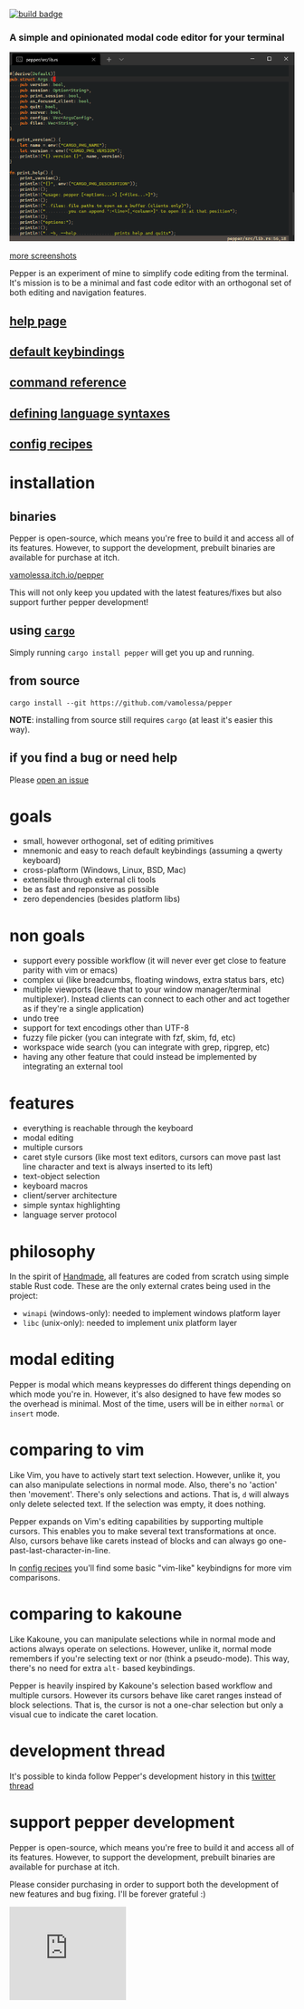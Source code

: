 [![build badge](https://github.com/vamolessa/pepper/workflows/rust/badge.svg?branch=master)](https://github.com/vamolessa/pepper)

### A simple and opinionated modal code editor for your terminal

![main screenshot](.github/screenshots/main.png)

[more screenshots](.github/screenshots/)

Pepper is an experiment of mine to simplify code editing from the terminal.
It's mission is to be a minimal and fast code editor with an orthogonal set of both editing and navigation features.

## [help page](rc/help.md)
## [default keybindings](rc/bindings.md)
## [command reference](rc/command_reference.md)
## [defining language syntaxes](rc/language_syntax_definitions.md)
## [config recipes](rc/config_recipes.md)

# installation

## binaries
Pepper is open-source, which means you're free to build it and access all of its features.
However, to support the development, prebuilt binaries are available for purchase at itch.

[vamolessa.itch.io/pepper](https://vamolessa.itch.io/pepper)

This will not only keep you updated with the latest features/fixes but also support further
pepper development!

## using [`cargo`](https://doc.rust-lang.org/cargo/)
Simply running `cargo install pepper` will get you up and running.

## from source
```
cargo install --git https://github.com/vamolessa/pepper
```

**NOTE**: installing from source still requires `cargo` (at least it's easier this way).

## if you find a bug or need help
Please [open an issue](https://github.com/vamolessa/pepper/issues)

# goals

- small, however orthogonal, set of editing primitives
- mnemonic and easy to reach default keybindings (assuming a qwerty keyboard)
- cross-plaftorm (Windows, Linux, BSD, Mac)
- extensible through external cli tools
- be as fast and reponsive as possible
- zero dependencies (besides platform libs)

# non goals

- support every possible workflow (it will never ever get close to feature parity with vim or emacs)
- complex ui (like breadcumbs, floating windows, extra status bars, etc)
- multiple viewports (leave that to your window manager/terminal multiplexer). Instead clients can connect to each other and act together as if they're a single application)
- undo tree
- support for text encodings other than UTF-8
- fuzzy file picker (you can integrate with fzf, skim, fd, etc)
- workspace wide search (you can integrate with grep, ripgrep, etc)
- having any other feature that could instead be implemented by integrating an external tool

# features

- everything is reachable through the keyboard
- modal editing
- multiple cursors
- caret style cursors (like most text editors,
cursors can move past last line character and text is always inserted to its left)
- text-object selection
- keyboard macros
- client/server architecture
- simple syntax highlighting
- language server protocol

# philosophy

In the spirit of [Handmade](https://handmade.network/),
all features are coded from scratch using simple stable Rust code.
These are the only external crates being used in the project:
- `winapi` (windows-only): needed to implement windows platform layer
- `libc` (unix-only): needed to implement unix platform layer

# modal editing

Pepper is modal which means keypresses do different things depending on which mode you're in.
However, it's also designed to have few modes so the overhead is minimal. Most of the time, users will be in
either `normal` or `insert` mode.

# comparing to vim

Like Vim, you have to actively start text selection.
However, unlike it, you can also manipulate selections in normal mode.
Also, there's no 'action' then 'movement'. There's only selections and actions.
That is, `d` will always only delete selected text. If the selection was empty, it does nothing.

Pepper expands on Vim's editing capabilities by supporting multiple cursors.
This enables you to make several text transformations at once.
Also, cursors behave like carets instead of blocks and can always go one-past-last-character-in-line.

In [config recipes](rc/config_recipes.md#vim-bindings) you'll find some basic "vim-like" keybindigns
for more vim comparisons.

# comparing to kakoune

Like Kakoune, you can manipulate selections while in normal mode and actions always operate on selections.
However, unlike it, normal mode remembers if you're selecting text or nor (think a pseudo-mode).
This way, there's no need for extra `alt-` based keybindings.

Pepper is heavily inspired by Kakoune's selection based workflow and multiple cursors.
However its cursors behave like caret ranges instead of block selections.
That is, the cursor is not a one-char selection but only a visual cue to indicate the caret location.

# development thread
It's possible to kinda follow Pepper's development history in this
[twitter thread](https://twitter.com/ahvamolessa/status/1276978064166182913)

# support pepper development
Pepper is open-source, which means you're free to build it and access all of its features.
However, to support the development, prebuilt binaries are available for purchase at itch.

Please consider purchasing in order to support both the development of new features and bug fixing.
I'll be forever grateful :)

<iframe src="https://itch.io/embed/810985?border_width=0" width="206" height="165" frameborder="0">
  <a href="https://vamolessa.itch.io/pepper">pepper by Matheus Lessa</a>
</iframe>
